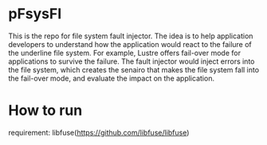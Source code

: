 # pFsysFI


This is the repo for file system fault injector. The idea is to help application developers to understand how the application would react to the failure of the underline file system. For example, Lustre offers fail-over mode for applications to survive the failure. The fault injector would inject errors into the file system, which creates the senairo that makes the file system fall into the fail-over mode, and evaluate the impact on the application.

# How to run
requirement: libfuse(https://github.com/libfuse/libfuse)

